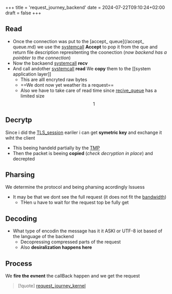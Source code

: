 +++
title = 'request_journey_backend'
date = 2024-07-22T09:10:24+02:00
draft = false
+++

## Read 
- Once the connection was put to the [accept_ queue](/accept_ queue.md)   we use the [systemcall](/systemcall.md) **Accept** to pop it from the que and return file description represitenting the coonection (*now backend has a poinbter to the connection*) 
- Now the backaend  [systemcall](/systemcall.md)  **recv**  
- And call andother [systemcall](/systemcall.md)  **read**
	We **copy** them to the [[system application layer]]
	- This are alll encryted raw bytes 
	- ==We dont now yet weather its a request==
	- Also we have to take care of read time since [recive_queue](/recive_queue.md) has a  limited size 
 $$1$$
## Decrytp 
Since i did the  [TLS_session](/TLS_session.md)   eariler i can get **symetric key** and exchange it wiht the client 
 - This beeing handeld partially by the [TMP](/TMP.md)
- Then the packet is beeing **copied** (*check decryption in place*) and decrepted 
## Pharsing 
We determine the protocol and being pharsing acordingly 
 Issuess
  - It may be that we dont see the full request (it does not fit the [bandwidth](/Network/Phisicall/bandwidth.md))
	  - THen u have to wait for the request top be fully get 

## Decoding 

- What type of encodin the message has it it ASKI or UTF-8 iot based of the language of the backend 
	- Decopressing compressed parts of the request  
	- Also **desiralization happens here**
  

## Process 
We **fire the evnent** the callBack happen and we get the request 









>[!quote] [request_journey_kernel](/request_journey_kernel.md)